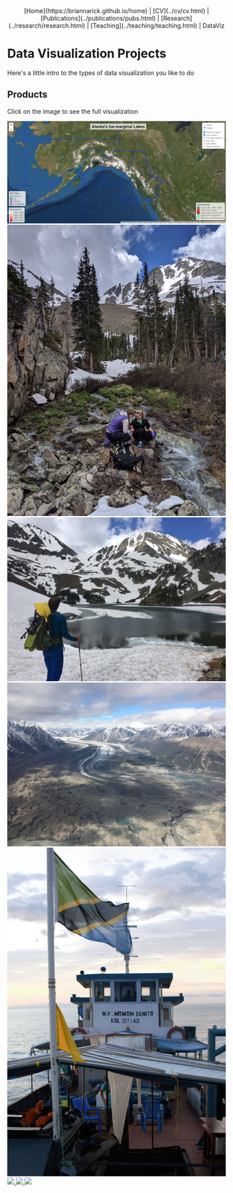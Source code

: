 <center>
[Home](https://briannarick.github.io/home) | [CV](../cv/cv.html) | [Publications](../publications/pubs.html) | [Research](../research/research.html) | [Teaching](../teaching/teaching.html) | DataViz
</center>

# Data Visualization Projects

Here's a little intro to the types of data visualization you like to do

## Products
Click on the image to see the full visualization

<div id="gallery">
  
   <a href="AKmapNov152021.html">
      <img src="AKmapNov152021_screenshot.png">
   </a>
   <a href="AKmapNov152021.html">
      <img src="../D_C8_O6U0AAJB9p.jpeg">
   </a>
   <a href="AKmapNov152021.html">
      <img src="../D_C8_O7UEAACHyu.jpeg">
   </a>
   <a href="AKmapNov152021.html">
      <img src="../D9B8KufUYAIqVgb.jpeg">
   </a>
   <a href="AKmapNov152021.html">
      <img src="../DSC_0210.jpg">
   </a>   
   <a href="Rick_CT_Alaska (1).jpg">
      <img src="../Rick_CT_Alaska (1).jpg">
   </a>
   <a href="Rick_Permafrost_Infographic.pdf">
      <img src="../Rick_Permafrost_Infographic.pdf">
   </a>
   <a href="Rick_Denali_Final.jpg">
      <img src="../Rick_Denali_Final.jpg">
   </a>  
  
</div>


